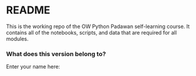 # README #

This is the working repo of the OW Python Padawan self-learning course. It contains all of the notebooks, scripts, and data that are required for all modules.

### What does this version belong to? ###

Enter your name here: